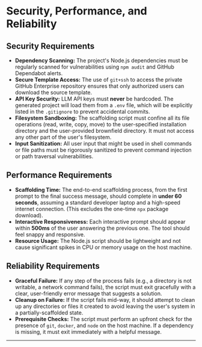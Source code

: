 # Security, Performance, and Reliability

## Security Requirements

*   **Dependency Scanning:** The project's Node.js dependencies must be regularly scanned for vulnerabilities using `npm audit` and GitHub Dependabot alerts.
*   **Secure Template Access:** The use of `git+ssh` to access the private GitHub Enterprise repository ensures that only authorized users can download the source template.
*   **API Key Security:** LLM API keys must **never** be hardcoded. The generated project will load them from a `.env` file, which will be explicitly listed in the `.gitignore` to prevent accidental commits.
*   **Filesystem Sandboxing:** The scaffolding script must confine all its file operations (read, write, copy, move) to the user-specified installation directory and the user-provided brownfield directory. It must not access any other part of the user's filesystem.
*   **Input Sanitization:** All user input that might be used in shell commands or file paths must be rigorously sanitized to prevent command injection or path traversal vulnerabilities.

## Performance Requirements

*   **Scaffolding Time:** The end-to-end scaffolding process, from the first prompt to the final success message, should complete in **under 60 seconds**, assuming a standard developer laptop and a high-speed internet connection. (This excludes the one-time `npx` package download).
*   **Interactive Responsiveness:** Each interactive prompt should appear within **500ms** of the user answering the previous one. The tool should feel snappy and responsive.
*   **Resource Usage:** The Node.js script should be lightweight and not cause significant spikes in CPU or memory usage on the host machine.

## Reliability Requirements

*   **Graceful Failure:** If any step of the process fails (e.g., a directory is not writable, a network command fails), the script must exit gracefully with a clear, user-friendly error message that suggests a solution.
*   **Cleanup on Failure:** If the script fails mid-way, it should attempt to clean up any directories or files it created to avoid leaving the user's system in a partially-scaffolded state.
*   **Prerequisite Checks:** The script must perform an upfront check for the presence of `git`, `docker`, and `node` on the host machine. If a dependency is missing, it must exit immediately with a helpful message.

---
